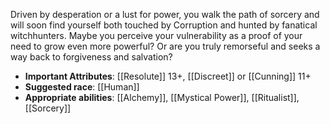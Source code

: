 Driven by desperation or a lust for power, you walk the path of sorcery and will soon find yourself both touched by Corruption and hunted by fanatical witchhunters. Maybe you perceive your vulnerability as a proof of your need to grow even more powerful? Or are you truly remorseful and seeks a way back to forgiveness and salvation?
- **Important Attributes**: [[Resolute]] 13+, [[Discreet]] or [[Cunning]] 11+ 
- **Suggested race**: [[Human]] 
- **Appropriate abilities**: [[Alchemy]], [[Mystical Power]], [[Ritualist]], [[Sorcery]]